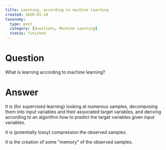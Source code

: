 ```yaml
---
title: Learning, according to machine learning
created: 2020-01-18
taxonomy:
  type: post
  category: [Questions, Machine Learning]
  status: finished
---
```


# Question
What is learning according to machine learning?

# Answer
It is (for supervised learning) looking at numerous samples, decomposing them into input variables and their associated target variables, and deriving according to an algorithm how to predict the target variables given input variables.

It is (potentially lossy) compression the observed samples.

It is the creation of some "memory" of the observed samples.
